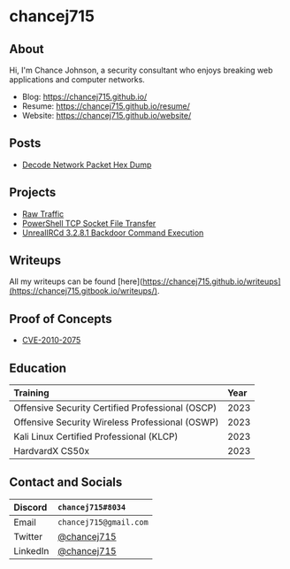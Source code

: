 # chancej715

## About
Hi, I'm Chance Johnson, a security consultant who enjoys breaking web applications and computer networks. 
- Blog: https://chancej715.github.io/
- Resume: https://chancej715.github.io/resume/
- Website: https://chancej715.github.io/website/

## Posts
- [Decode Network Packet Hex Dump](https://chancej715.github.io/2023/03/22/decode-network-packet-hex-dump.html)

## Projects
- [Raw Traffic](https://github.com/chancej715/raw-traffic)
- [PowerShell TCP Socket File Transfer](https://github.com/chancej715/powershell-tcp-socket-file-transfer)
- [UnrealIRCd 3.2.8.1 Backdoor Command Execution](https://github.com/chancej715/UnrealIRCd-3.2.8.1-Backdoor-Command-Execution)

## Writeups
All my writeups can be found [here](https://chancej715.github.io/writeups](https://chancej715.gitbook.io/writeups/).

## Proof of Concepts
- [CVE-2010-2075](https://chancej715.github.io/2023/04/25/cve-2010-2075-poc.html)

## Education
| Training                                        | Year |
|:------------------------------------------------|:-----|
| Offensive Security Certified Professional (OSCP)| 2023 |
| Offensive Security Wireless Professional (OSWP) | 2023 |
| Kali Linux Certified Professional (KLCP)        | 2023 |
| HardvardX CS50x                                 | 2023 |

## Contact and Socials
|Discord    |`chancej715#8034`                                       |
|:----------|:-------------------------------------------------------|
| Email     |`chancej715@gmail.com`                                  |
| Twitter   | [@chancej715](https://twitter.com/chancej715)          |
| LinkedIn  | [@chancej715](https://www.linkedin.com/in/chancej715/) |
